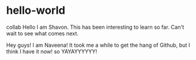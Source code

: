 # hello-world
collab
Hello I am Shavon. This has been interesting to learn so far. Can't wait to see what comes next.

Hey guys! I am Naveena! It took me a while to get the hang of Github, but I think I have it now! so YAYAYYYYYY!
